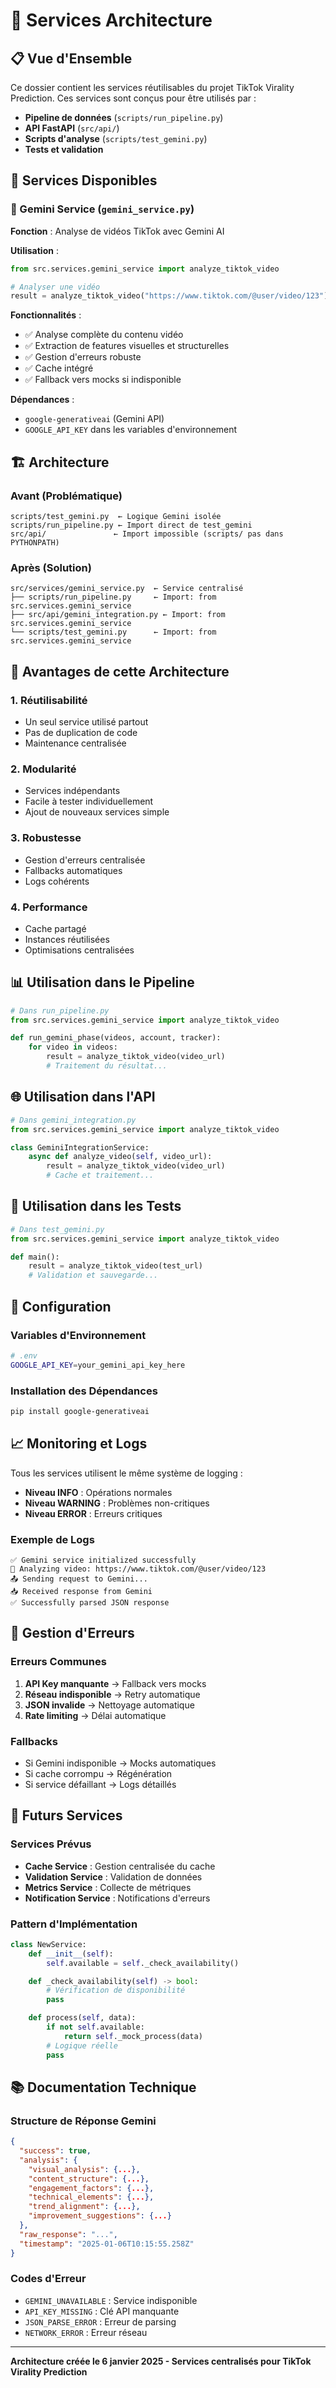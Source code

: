 # 🧠 Services Architecture

## 📋 **Vue d'Ensemble**

Ce dossier contient les services réutilisables du projet TikTok Virality Prediction. Ces services sont conçus pour être utilisés par :

- **Pipeline de données** (`scripts/run_pipeline.py`)
- **API FastAPI** (`src/api/`)
- **Scripts d'analyse** (`scripts/test_gemini.py`)
- **Tests et validation**

## 🔧 **Services Disponibles**

### **🧠 Gemini Service** (`gemini_service.py`)

**Fonction** : Analyse de vidéos TikTok avec Gemini AI

**Utilisation** :

```python
from src.services.gemini_service import analyze_tiktok_video

# Analyser une vidéo
result = analyze_tiktok_video("https://www.tiktok.com/@user/video/123")
```

**Fonctionnalités** :

- ✅ Analyse complète du contenu vidéo
- ✅ Extraction de features visuelles et structurelles
- ✅ Gestion d'erreurs robuste
- ✅ Cache intégré
- ✅ Fallback vers mocks si indisponible

**Dépendances** :

- `google-generativeai` (Gemini API)
- `GOOGLE_API_KEY` dans les variables d'environnement

## 🏗️ **Architecture**

### **Avant (Problématique)**

```
scripts/test_gemini.py  ← Logique Gemini isolée
scripts/run_pipeline.py ← Import direct de test_gemini
src/api/               ← Import impossible (scripts/ pas dans PYTHONPATH)
```

### **Après (Solution)**

```
src/services/gemini_service.py  ← Service centralisé
├── scripts/run_pipeline.py     ← Import: from src.services.gemini_service
├── src/api/gemini_integration.py ← Import: from src.services.gemini_service
└── scripts/test_gemini.py      ← Import: from src.services.gemini_service
```

## 🚀 **Avantages de cette Architecture**

### **1. Réutilisabilité**

- Un seul service utilisé partout
- Pas de duplication de code
- Maintenance centralisée

### **2. Modularité**

- Services indépendants
- Facile à tester individuellement
- Ajout de nouveaux services simple

### **3. Robustesse**

- Gestion d'erreurs centralisée
- Fallbacks automatiques
- Logs cohérents

### **4. Performance**

- Cache partagé
- Instances réutilisées
- Optimisations centralisées

## 📊 **Utilisation dans le Pipeline**

```python
# Dans run_pipeline.py
from src.services.gemini_service import analyze_tiktok_video

def run_gemini_phase(videos, account, tracker):
    for video in videos:
        result = analyze_tiktok_video(video_url)
        # Traitement du résultat...
```

## 🌐 **Utilisation dans l'API**

```python
# Dans gemini_integration.py
from src.services.gemini_service import analyze_tiktok_video

class GeminiIntegrationService:
    async def analyze_video(self, video_url):
        result = analyze_tiktok_video(video_url)
        # Cache et traitement...
```

## 🧪 **Utilisation dans les Tests**

```python
# Dans test_gemini.py
from src.services.gemini_service import analyze_tiktok_video

def main():
    result = analyze_tiktok_video(test_url)
    # Validation et sauvegarde...
```

## 🔧 **Configuration**

### **Variables d'Environnement**

```bash
# .env
GOOGLE_API_KEY=your_gemini_api_key_here
```

### **Installation des Dépendances**

```bash
pip install google-generativeai
```

## 📈 **Monitoring et Logs**

Tous les services utilisent le même système de logging :

- **Niveau INFO** : Opérations normales
- **Niveau WARNING** : Problèmes non-critiques
- **Niveau ERROR** : Erreurs critiques

### **Exemple de Logs**

```
✅ Gemini service initialized successfully
🧠 Analyzing video: https://www.tiktok.com/@user/video/123
📤 Sending request to Gemini...
📥 Received response from Gemini
✅ Successfully parsed JSON response
```

## 🚨 **Gestion d'Erreurs**

### **Erreurs Communes**

1. **API Key manquante** → Fallback vers mocks
2. **Réseau indisponible** → Retry automatique
3. **JSON invalide** → Nettoyage automatique
4. **Rate limiting** → Délai automatique

### **Fallbacks**

- Si Gemini indisponible → Mocks automatiques
- Si cache corrompu → Régénération
- Si service défaillant → Logs détaillés

## 🔮 **Futurs Services**

### **Services Prévus**

- **Cache Service** : Gestion centralisée du cache
- **Validation Service** : Validation de données
- **Metrics Service** : Collecte de métriques
- **Notification Service** : Notifications d'erreurs

### **Pattern d'Implémentation**

```python
class NewService:
    def __init__(self):
        self.available = self._check_availability()

    def _check_availability(self) -> bool:
        # Vérification de disponibilité
        pass

    def process(self, data):
        if not self.available:
            return self._mock_process(data)
        # Logique réelle
        pass
```

## 📚 **Documentation Technique**

### **Structure de Réponse Gemini**

```json
{
  "success": true,
  "analysis": {
    "visual_analysis": {...},
    "content_structure": {...},
    "engagement_factors": {...},
    "technical_elements": {...},
    "trend_alignment": {...},
    "improvement_suggestions": {...}
  },
  "raw_response": "...",
  "timestamp": "2025-01-06T10:15:55.258Z"
}
```

### **Codes d'Erreur**

- `GEMINI_UNAVAILABLE` : Service indisponible
- `API_KEY_MISSING` : Clé API manquante
- `JSON_PARSE_ERROR` : Erreur de parsing
- `NETWORK_ERROR` : Erreur réseau

---

**Architecture créée le 6 janvier 2025 - Services centralisés pour TikTok Virality Prediction**
